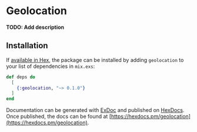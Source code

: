 # Geolocation

**TODO: Add description**

## Installation

If [available in Hex](https://hex.pm/docs/publish), the package can be installed
by adding `geolocation` to your list of dependencies in `mix.exs`:

```elixir
def deps do
  [
    {:geolocation, "~> 0.1.0"}
  ]
end
```

Documentation can be generated with [ExDoc](https://github.com/elixir-lang/ex_doc)
and published on [HexDocs](https://hexdocs.pm). Once published, the docs can
be found at [https://hexdocs.pm/geolocation](https://hexdocs.pm/geolocation).

